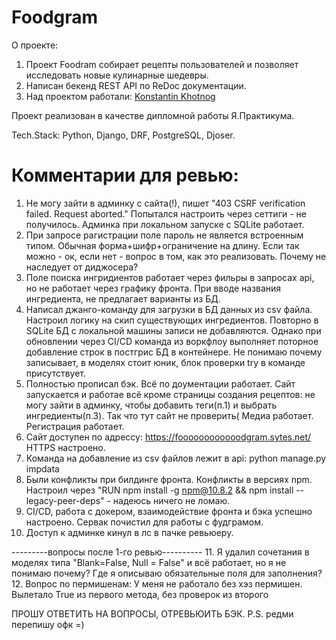 # Foodgram
О проекте:
1. Проект Foodram собирает рецепты пользователей и позволяет исследовать новые кулинарные шедевры.
2. Написан бекенд REST API по ReDoc документации.
3. Над проектом работали:
<a href="https://github.com/Knstxx" target="_blank">Konstantin Khotnog</a>

Проект реализован в качестве дипломной работы Я.Практикума.

Tech.Stack: Python, Django, DRF, PostgreSQL, Djoser.

# Комментарии для ревью:
1. Не могу зайти в админку с сайта(!), пишет "403 CSRF verification failed. Request aborted." Попытался настроить через сеттиги - не получилось. Админка при локальном запуске с SQLite работает.
2. При запросе рагистрации поле пароль не является встроенным типом. Обычная форма+шифр+ограничение на длину. Если так можно - ок, если нет - вопрос в том, как это реализовать. Почему не наследует от диджосера?
3. Поле поиска ингридиентов работает через фильры в запросах api, но не работает через графику фронта. При вводе названия ингредиента, не предлагает варианты из БД. 
4. Написал джанго-команду для загрузки в БД данных из csv файла. Настроил логику на скип существующих ингредиентов. Повторно в SQLite БД c локальной машины записи не добавляются. Однако при обновлении через CI/CD команда из воркфлоу выполняет поторное добавление строк в постгрис БД в контейнере. Не понимаю почему записывает, в моделях стоит юник, блок проверки try в команде присутствует.
5. Полностью прописал бэк. Всё по доументации работает. Сайт запускается и работае всё кроме страницы создания рецептов: не могу зайти в админку, чтобы добавить теги(п.1) и выбрать ингредиенты(п.3). Так что тут сайт не проверить( Медиа работает. Регистрация работает.
6. Сайт доступен по адрессу: https://foooooooooooodgram.sytes.net/ HTTPS настроено.
7. Команда на добавление из csv файлов лежит в api: python manage.py impdata
8. Были конфликты при билдинге фронта. Конфликты в версиях npm. Настроил через "RUN npm install -g npm@10.8.2 && npm install --legacy-peer-deps" - надеюсь ничего не ломаю.
9. CI/CD, работа с докером, взаимодействие фронта и бэка успешно настроено. Сервак почистил для работы с фудграмом.
10. Доступ к админке кинул в лс в пачке ревьюеру.

---------вопросы после 1-го ревью----------
11. Я удалил сочетания в моделях типа "Blank=False, Null = False" и всё работает, но я не понимаю почему? Где я описываю обязательные поля для заполнения?
12. Вопрос по пермишенам: У меня не работало без хэз пермишен. Вылетало True из первого метода, без проверок из второго

ПРОШУ ОТВЕТИТЬ НА ВОПРОСЫ, ОТРЕВЬЮИТЬ БЭК. 
P.S. редми перепишу офк =) 